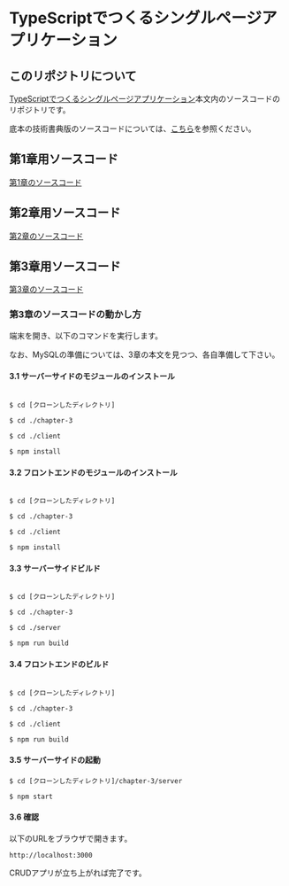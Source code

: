 # TypeScriptでつくるシングルページアプリケーション

## このリポジトリについて

[TypeScriptでつくるシングルページアプリケーション](https://nextpublishing.jp/book/9577.html)本文内のソースコードのリポジトリです。

底本の技術書典版のソースコードについては、[こちら](https://github.com/jsuzuki20120311/start-typescript-note)を参照ください。

## 第1章用ソースコード

[第1章のソースコード](https://github.com/jsuzuki20120311/spa-typescript/tree/master/chapter-1)


## 第2章用ソースコード

[第2章のソースコード](https://github.com/jsuzuki20120311/spa-typescript/tree/master/chapter-2)


## 第3章用ソースコード

[第3章のソースコード](https://github.com/jsuzuki20120311/spa-typescript/tree/master/chapter-3)


### 第3章のソースコードの動かし方

端末を開き、以下のコマンドを実行します。

なお、MySQLの準備については、3章の本文を見つつ、各自準備して下さい。

#### 3.1 サーバーサイドのモジュールのインストール

```shell

$ cd [クローンしたディレクトリ]

$ cd ./chapter-3

$ cd ./client

$ npm install

```

#### 3.2 フロントエンドのモジュールのインストール

```shell

$ cd [クローンしたディレクトリ]

$ cd ./chapter-3

$ cd ./client

$ npm install

```


#### 3.3 サーバーサイドビルド


```shell

$ cd [クローンしたディレクトリ]

$ cd ./chapter-3

$ cd ./server

$ npm run build

```

#### 3.4 フロントエンドのビルド


```shell

$ cd [クローンしたディレクトリ]

$ cd ./chapter-3

$ cd ./client

$ npm run build

```

#### 3.5 サーバーサイドの起動

```
$ cd [クローンしたディレクトリ]/chapter-3/server

$ npm start

```


#### 3.6 確認

以下のURLをブラウザで開きます。

```$xslt
http://localhost:3000
```

CRUDアプリが立ち上がれば完了です。
